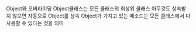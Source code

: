 Object와 오버라이딩
Object클래스는 모든 클래스의 최상위 클래스
아무것도 상속받지 않으면 자동으로 Object를 상속
Object가 가지고 있는 메소드는 모든 클래스에서 다 사용할 수 있다는 것을 의미
